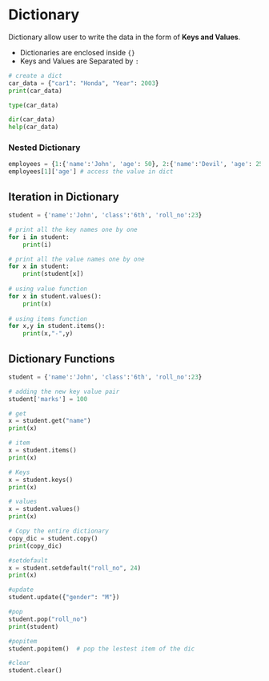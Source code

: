 # Dictionary

Dictionary allow user to write the data in the form of **Keys and Values**.
- Dictionaries are enclosed inside `{}`
- Keys and Values are Separated by `:`

```python
# create a dict
car_data = {"car1": "Honda", "Year": 2003}
print(car_data)

type(car_data)
```

```python
dir(car_data)
help(car_data)
```

### Nested Dictionary

```python
employees = {1:{'name':'John', 'age': 50}, 2:{'name':'Devil', 'age': 25}}
employees[1]['age'] # access the value in dict
```

## Iteration in Dictionary

```python
student = {'name':'John', 'class':'6th', 'roll_no':23}

# print all the key names one by one
for i in student:
    print(i)

# print all the value names one by one
for x in student:
    print(student[x])
    
# using value function
for x in student.values():
    print(x)
    
# using items function
for x,y in student.items():
    print(x,"-",y)
```

## Dictionary Functions

```python
student = {'name':'John', 'class':'6th', 'roll_no':23}

# adding the new key value pair
student['marks'] = 100

# get
x = student.get("name")
print(x)

# item
x = student.items()
print(x)

# Keys
x = student.keys()
print(x)

# values
x = student.values()
print(x)

# Copy the entire dictionary
copy_dic = student.copy()
print(copy_dic)
```

```python
#setdefault
x = student.setdefault("roll_no", 24)
print(x)

#update
student.update({"gender": "M"})

#pop
student.pop("roll_no")
print(student)

#popitem
student.popitem()  # pop the lestest item of the dic

#clear
student.clear()
```

